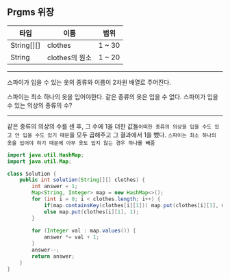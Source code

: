 ## Prgms 위장
| 타입 | 이름 | 범위 |
| --- | --- | --- |
| String[][] | clothes | 1 ~ 30 |
| String | clothes의 원소 | 1 ~ 20 |

************************

스파이가 입을 수 있는 옷의 종류와 이름이 2차원 배열로 주어진다.



스파이는 최소 하나의 옷을 입어야한다. 같은 종류의 옷은 입을 수 없다. 스파이가 입을 수 있는 의상의 종류의 수?


***********************

같은 종류의 의상의 수를 센 후, 그 수에 1을 더한 값들``` 어떠한 종류의 의상을 입을 수도 있고 안 입을 수도 있기 때문 ```을 모두 곱해주고 그 결과에서 1을 뺐다. ``` 스파이는 최소 하나의 옷을 입어야 하기 때문에 아무 옷도 입지 않는 경우 하나를 빼줌 ```


```java
import java.util.HashMap;
import java.util.Map;

class Solution {
    public int solution(String[][] clothes) {
        int answer = 1;
        Map<String, Integer> map = new HashMap<>();
        for (int i = 0; i < clothes.length; i++) {
        	if(map.containsKey(clothes[i][1])) map.put(clothes[i][1], map.get(clothes[i][1]) + 1);
        	else map.put(clothes[i][1], 1);
		}
        
        for (Integer val : map.values()) {
			answer *= val + 1;
		}
        answer--;
        return answer;
    }
}
```
